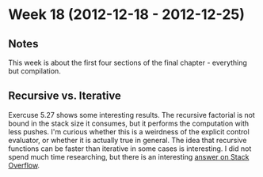 # Week 18 (2012-12-18 - 2012-12-25)

## Notes

This week is about the first four sections of the final chapter - everything but compilation.

## Recursive vs. Iterative

Exercuse 5.27 shows some interesting results. The recursive factorial is not bound in the stack size it consumes, but it performs the computation with less pushes. I'm curious whether this is a weirdness of the explicit control evaluator, or whether it is actually true in general. The idea that recursive functions can be faster than iterative in some cases is interesting. I did not spend much time researching, but there is an interesting [answer on Stack Overflow][answer].

[answer]: http://stackoverflow.com/questions/2651112/is-recursion-ever-faster-than-looping/2651200#2651200
